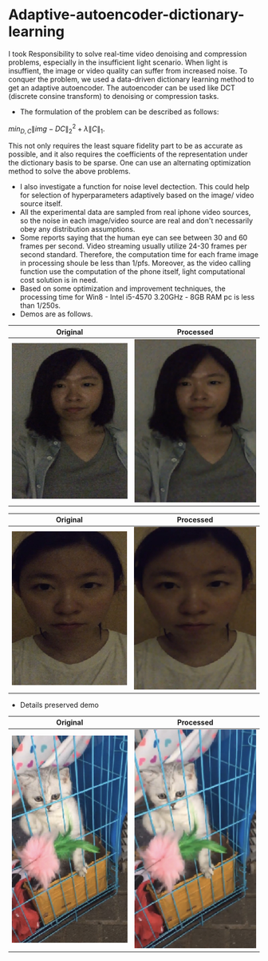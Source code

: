 # Adaptive-autoencoder-dictionary-learning
I took Responsibility to solve real-time video denoising and compression problems, especially in the insufficient light scenario. When light is insuffient, the image or video quality can suffer from increased noise. To conquer the problem, we used a data-driven dictionary learning method to get an adaptive autoencoder. The autoencoder can be used like DCT (discrete consine transform) to denoising or compression tasks. 

* The formulation of the problem can be described as follows:

$min_{D,C} \|img-DC\|_2^2+\lambda \|C\|_1.$

This not only requires the least square fidelity part to be as accurate as possible, and it also requires the coefficients of the representation under the dictionary basis to be sparse. One can use an alternating optimization method to solve the above problems.

* I also investigate a function for noise level dectection. This could help for selection of hyperparameters adaptively based on the image/ video source itself.
* All the experimental data are sampled from real iphone video sources, so the noise in each image/video source are real and don't necessarily obey any distribution assumptions. 
* Some reports saying that the human eye can see between 30 and 60 frames per second. Video streaming usually utilize 24-30 frames per second standard. Therefore, the computation time for each frame image in processing shoule be less than 1/pfs. Moreover, as the video calling function use the computation of the phone itself, light computational cost solution is in need.
* Based on some optimization and improvement techniques, the processing time for Win8 - Intel i5-4570 3.20GHz - 8GB RAM pc is less than 1/250s.
* Demos are as follows.

Original                   |Processed
:-------------------------:|:-------------------------:
![](demoA0.jpg)            |  ![](demoA1.jpg)

Original                   |Processed
:-------------------------:|:-------------------------:
![](demoB0.jpg)            |  ![](demoB1.jpg)

* Details preserved demo

Original                   |Processed
:-------------------------:|:-------------------------:
![](demoC0.jpg)            |  ![](demoC1.jpg)
